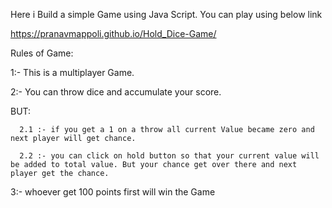 Here i Build a simple Game using Java Script. You can play using below link

https://pranavmappoli.github.io/Hold_Dice-Game/

Rules of Game:

1:- This is a multiplayer Game.

2:- You can throw dice and accumulate your score.

   BUT:
   
      2.1 :- if you get a 1 on a throw all current Value became zero and next player will get chance.
      
      2.2 :- you can click on hold button so that your current value will be added to total value. But your chance get over there and next player get the chance.
      
3:- whoever get 100 points first will win the Game

